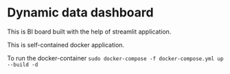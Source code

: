 # Dynamic data dashboard

This is BI board built with the help of streamlit application.

This is self-contained docker application.

To run the docker-container
`sudo docker-compose -f docker-compose.yml up --build -d`